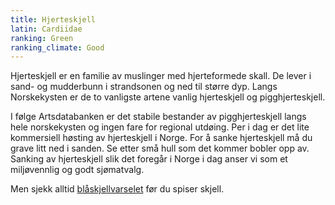 ```yaml
---
title: Hjerteskjell
latin: Cardiidae
ranking: Green
ranking_climate: Good
---
```

Hjerteskjell er en familie av muslinger med hjerteformede skall. De lever i sand- og mudderbunn i strandsonen og ned til større dyp. Langs Norskekysten er de to vanligste artene vanlig hjerteskjell og pigghjerteskjell.

I følge Artsdatabanken er det stabile bestander av pigghjerteskjell langs hele norskekysten og ingen fare for regional utdøing. Per i dag er det lite kommersiell høsting av hjerteskjell i Norge. For å sanke hjerteskjell må du grave litt ned i sanden. Se etter små hull som det kommer bobler opp av. Sanking av hjerteskjell slik det foregår i Norge i dag anser vi som et miljøvennlig og godt sjømatvalg.

Men sjekk alltid [blåskjellvarselet](http://www.matportalen.no/verktoy/blaskjellvarsel/) før du spiser skjell.